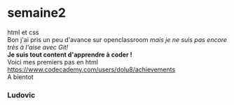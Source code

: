 # semaine2
html et css  
Bon j'ai pris un peu d'avance sur openclassroom *mais je ne suis pas encore très à l'aise avec Git!*  
__Je suis tout content d'apprendre à coder !__  
Voici mes premiers pas en html  
https://www.codecademy.com/users/dolu8/achievements  
A bientot

### Ludovic
